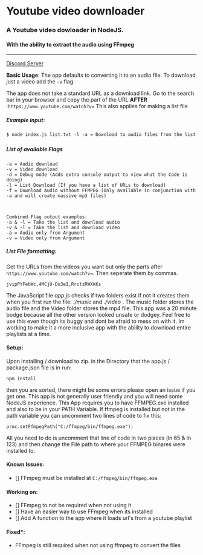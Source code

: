 # Youtube video downloader
### A Youtube video dowloader in NodeJS.
#### With the ability to extract the audio using FFmpeg
---
[Discord Server](https://discord.gg/9C7aXt8)

**Basic Usage**:
The app defaults to converting it to an audio file. To download just a video add the `-v` flag.

The app does not take a standard URL as a download link. Go to the search bar in your browser and copy the part of the URL **AFTER** :`https://www.youtube.com/watch?v=` This also applies for making a list file



##### Example input:
```$ node index.js list.txt -l -a = Download to audio files from the list```
###
##### List of available Flags
```
-a = Audio download
-v = Video download
-d = Debug mode (Adds extra console output to view what the Code is doing)
-l = List Download (If you have a list of URLs to download)
-f = Download Audio without FFMPEG (Only available in conjunction with -a and will create massive mp3 files)
  
 

Combined Flag output examples:
-a & -l = Take the list and download audio
-v & -l = Take the list and download video
-a = Audio only from Argument
-v = Video only from Argument
```

##### List File formatting:
Get the URLs from the videos you want but only the parts after `https://www.youtube.com/watch?v=`. Then seperate them by commas. 
```
jvipPYFebWc,4MCjU-Du3eI,RrutzRWXkKs
```


The JavaScript file *app.js* checks if two folders exist if not it creates them when you first run the file: *./music* and *./video* . The music folder stores the audio file and the Video folder stores the mp4 file. 
This app was a 20 minute bodge because all the other version looked unsafe or dodgey. Feel free to use this even though its buggy and dont be afraid to mess on with it. Im working to make it a more inclusive app with the ability to download entire playlists at a time.


#### Setup:
Upon installing / download to zip. in the Directory that the app.js / package.json file is in run:

```
npm install
```

then you are sorted, there might be some errors please open an issue if you get one.
This app is not generally user friendly and you will need some NodeJS experience.
This App requires you to have FFMPEG.exe installed and also to be in your PATH Variable. If ffmpeg is installed but not in the path variable you can uncomment two lines of code to fix this:

```
proc.setFfmpegPath("C:/ffmpeg/bin/ffmpeg.exe");
```

All you need to do is uncomment that line of code in two places (ln 65 & ln 123) and then change the File path to where your FFMPEG binares were installed to.


#### Known Issues:
- [] FFmpeg must be installed at `C:/ffmpeg/bin/ffmpeg.exe`


#### Working on:
- [] FFmpeg to not be required when not using it
- [] Have an easier way to use FFmpeg when its installed
- [] Add A function to the app where it loads url's from a youtube playlist


#### Fixed*:
- FFmpeg is still required when not using ffmpeg to convert the files
